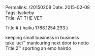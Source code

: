 Permalink: /20150208
Date: 2015-02-08  
Tags: lyckeby  
Title: AT THE VET  
  
Title:# ( haiku 1788.1254.293 )  
  
keeping small business in business  
take luci™ manicuring next door to netto  
Title:2™ sporting an emo hairdo  
  
